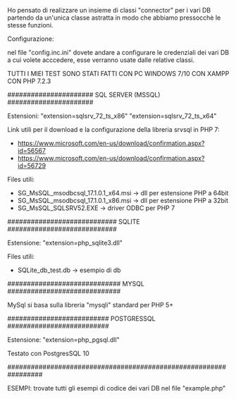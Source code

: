 
Ho pensato di realizzare un insieme di classi "connector" per i vari DB partendo da un'unica classe astratta in modo che abbiamo pressocchè le stesse funzioni. 

Configurazione:

nel file "config.inc.ini" dovete andare a configurare le credenziali dei vari DB a cui volete acccedere, esse verranno usate dalle relative classi.

TUTTI I MIEI TEST SONO STATI FATTI CON PC WINDOWS 7/10 CON XAMPP CON PHP 7.2.3

###################### SQL SERVER (MSSQL) ######################

Estensioni: 
    "extension=sqlsrv_72_ts_x86"
    "extension=sqlsrv_72_ts_x64"

Link utili per il download e la configurazione della libreria srvsql in PHP 7:
 - https://www.microsoft.com/en-us/download/confirmation.aspx?id=56567 
 - https://www.microsoft.com/en-us/download/confirmation.aspx?id=56729
 
 Files utili:
  - SG_MsSQL_msodbcsql_17.1.0.1_x64.msi -> dll per estensione PHP a 64bit
  - SG_MsSQL_msodbcsql_17.1.0.1_x86.msi -> dll per estensione PHP a 32bit
  - SG_MsSQL_SQLSRV52.EXE -> driver ODBC per PHP 7
  
############################ SQLITE ############################

Estensione: "extension=php_sqlite3.dll"
  
Files utili:
 - SQLite_db_test.db -> esempio di db
  
############################# MYSQL #############################

MySql si basa sulla libreria "mysqli" standard per PHP 5+

########################## POSTGRESSQL ##########################

Estensione: "extension=php_pgsql.dll"

Testato con PostgresSQL 10

#################################################################

ESEMPI:
  trovate tutti gli esempi di codice dei vari DB nel file "example.php"
  
  
  
  